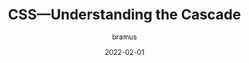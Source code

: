 ---
author: bramus
date: 2022-02-01
publisher: 9elements
tags:
  - videos
  - css
  - cascade
target_url: https://www.youtube.com/watch?v=lrivS7K1LcY
title: CSS—Understanding the Cascade
---